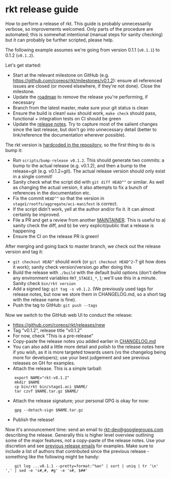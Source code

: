 # rkt release guide

How to perform a release of rkt.
This guide is probably unnecessarily verbose, so improvements welcomed.
Only parts of the procedure are automated; this is somewhat intentional (manual steps for sanity checking) but it can probably be further scripted, please help.

The following example assumes we're going from version 0.1.1 (`v0.1.1`) to 0.1.2 (`v0.1.2`).

Let's get started:

- Start at the relevant milestone on GitHub (e.g. https://github.com/coreos/rkt/milestones/v0.1.2): ensure all referenced issues are closed (or moved elsewhere, if they're not done). Close the milestone.
- Update the [roadmap](https://github.com/coreos/rkt/blob/master/ROADMAP.md) to remove the release you're performing, if necessary
- Branch from the latest master, make sure your git status is clean
- Ensure the build is clean! `make` should work, `make check` should pass, functional + integration tests on CI should be green
- Update the [release notes](https://github.com/coreos/rkt/blob/master/CHANGELOG.md). Try to capture most of the salient changes since the last release, but don't go into unnecessary detail (better to link/reference the documentation wherever possible).

The rkt version is [hardcoded in the repository](https://github.com/coreos/rkt/blob/master/version/version.go#L17), so the first thing to do is bump it:
- Run `scripts/bump-release v0.1.2`. This should generate two commits: a bump to the actual release (e.g. v0.1.2), and then a bump to the release+git (e.g. v0.1.2+git). The actual release version should only exist in a single commit!
- Sanity check what the script did with `git diff HEAD^^` or similar. As well as changing the actual version, it also attempts to fix a bunch of references in the documentation etc.
- Fix the commit `HEAD^^` so that the version in `stage1/rootfs/aggregate/aci-manifest` is correct.
- If the script didn't work, yell at the author and/or fix it. It can almost certainly be improved.
- File a PR and get a review from another [MAINTAINER](https://github.com/coreos/rkt/blob/master/MAINTAINERS). This is useful to a) sanity check the diff, and b) be very explicit/public that a release is happening
- Ensure the CI on the release PR is green!

After merging and going back to master branch, we check out the release version and tag it:
- `git checkout HEAD^` should work (or `git checkout HEAD^2~`? git how does it work); sanity check version/version.go after doing this
- Build the release with `./build` with the default build options (don't define any environment variables `RKT_STAGE1_*`, ); we'll use this in a minute. Sanity check `bin/rkt version`
- Add a signed tag: `git tag -s v0.1.2`. (We previously used tags for release notes, but now we store them in CHANGELOG.md, so a short tag with the release name is fine).
- Push the tag to GitHub: `git push --tags`

Now we switch to the GitHub web UI to conduct the release:
- https://github.com/coreos/rkt/releases/new
- Tag "v0.1.2", release title "v0.1.2"
- For now, check "This is a pre-release"
- Copy-paste the release notes you added earlier in [CHANGELOG.md](https://github.com/coreos/rkt/blob/master/CHANGELOG.md)
- You can also add a little more detail and polish to the release notes here if you wish, as it is more targeted towards users (vs the changelog being more for developers); use your best judgement and see previous releases on GH for examples.
- Attach the release. This is a simple tarball:

```
	export NAME="rkt-v0.1.2"
	mkdir $NAME 
	cp bin/rkt bin/stage1.aci $NAME/ 
	tar czvf $NAME.tar.gz $NAME/
```

- Attach the release signature; your personal GPG is okay for now:

```
	gpg --detach-sign $NAME.tar.gz
```

- Publish the release!

Now it's announcement time: send an email to rkt-dev@googlegroups.com describing the release. 
Generally this is higher level overview outlining some of the major features, not a copy-paste of the release notes. 
Use your discretion and see [previous release emails](https://groups.google.com/forum/#!forum/rkt-dev) for examples.
Make sure to include a list of authors that contributed since the previous release - something like the following might be handy:

```
	git log ...v0.1.1 --pretty=format:"%an" | sort | uniq | tr '\n' ',' | sed -e 's#,#, #g' -e 's#, $##'
```

